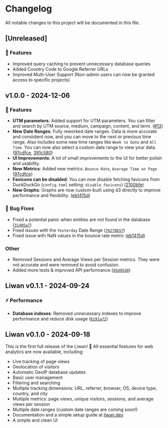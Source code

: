 # Changelog

All notable changes to this project will be documented in this file.

<!--
The format is roughly based on the output of `git-cliff` and this project adheres to [Semantic Versioning](https://semver.org/spec/v2.0.0.html).

- Types of changes
  - `⚠️ Breaking Changes`
  - `🚀 Features`
  - `🐛 Bug Fixes`
  - `📚 Documentation`
  - `⚡ Performance`
  - `🛡️ Security`

Since this is not a library, this changelog focuses on the changes that are relevant to the end-users. For a detailed list of changes, see the commit history, which adheres to [Conventional Commits](https://www.conventionalcommits.org/en/v1.0.0/). New releases are created automatically when a new tag is pushed (Commit message: chore(release): vX.X.X).
-->

## [Unreleased]

### 🚀 Features

- Improved query caching to prevent unnecessary database queries
- Added Country Code to Google Referrer URLs
- Improved Multi-User Support (Non-admin users can now be granted access to specific projects)

## v1.0.0 - 2024-12-06

### 🚀 Features

- **UTM parameters**: Added support for UTM parameters. You can filter and search by UTM source, medium, campaign, content, and term. ([#13](https://github.com/explodingcamera/liwan/pull/13))
- **New Date Ranges**: Fully reworked date ranges. Data is more accurate and consistent now, and you can move to the next or previous time range. Also includes some new time ranges like `Week to Date` and `All Time`. You can now also select a custom date range to view your data. ([97cdfce](https://github.com/explodingcamera/liwan/commit/97cdfce509ed2fd2fd74b23c73726a5e01b7b288), [391c580](https://github.com/explodingcamera/liwan/commit/391c580c926e2b4ca250e08bbe725210774d99b2))
- **UI Improvements**: A lot of small improvements to the UI for better polish and usability.
- **New Metrics**: Added new metrics: `Bounce Rate`, `Average Time on Page` ([97cdfce](https://github.com/explodingcamera/liwan/commit/97cdfce509ed2fd2fd74b23c73726a5e01b7b288))
- **Favicons can be disabled**: You can now disable fetching favicons from DuckDuckGo (`config.toml` setting: `disable_favicons`) ([2100bfe](https://github.com/explodingcamera/liwan/commit/2100bfe6ba868b59d2b383220f22b0dbf23a6712))
- **New Graphs**: Graphs are now custom-built using d3 directly to improve performance and flexibility. ([eb1415d](https://github.com/explodingcamera/liwan/commit/eb1415d6bdf6d3be9509b0b4fa743b6f112b2c0a))

### 🐛 Bug Fixes

- Fixed a potential panic when entities are not found in the database ([`31405a7`](https://github.com/explodingcamera/liwan/commit/31405a721dc5c5493098e211927281cca7816fec))
- Fixed issues with the `Yesterday` Date Range ([`76278b57`](https://github.com/explodingcamera/liwan/commit/76278b579c5fe1557bf1c184542ed6ed2aba57cd))
- Fixed issue with NaN values in the bounce rate metric ([eb1415d](https://github.com/explodingcamera/liwan/commit/eb1415d6bdf6d3be9509b0b4fa743b6f112b2c0a))

### Other

- Removed Sessions and Average Views per Session metrics. They were not accurate and were removed to avoid confusion.
- Added more tests & improved API performance ([`95d95d0`](https://github.com/explodingcamera/liwan/commit/95d95d0f4670d20a6fa4fc6a7f4b17e4b1854391))

## **Liwan v0.1.1** - 2024-09-24

### ⚡ Performance

- **Database indexes**: Removed unnecessary indexes to improve performance and reduce disk usage ([`6191a72`](https://github.com/explodingcamera/liwan/commit/6191a72f08e8659237bc6c22139bde94432f66bb))

## **Liwan v0.1.0** - 2024-09-18

This is the first full release of the Liwan! 🎉
All essential features for web analytics are now available, including:

- Live tracking of page views
- Geolocation of visitors
- Automatic GeoIP database updates
- Basic user management
- Filtering and searching
- Multiple tracking dimensions: URL, referrer, browser, OS, device type, country, and city
- Multiple metrics: page views, unique visitors, sessions, and average views per session
- Multiple date ranges (custom date ranges are coming soon!)
- Documentation and a simple setup guide at [liwan.dev](https://liwan.dev)
- A simple and clean UI
